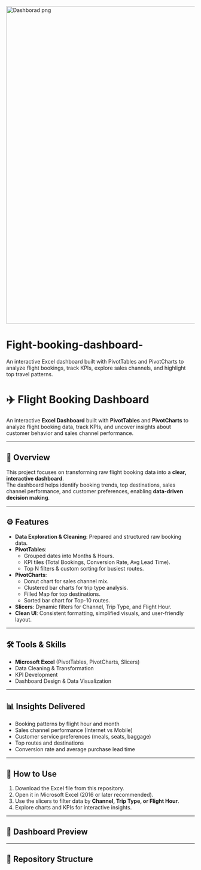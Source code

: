 <img width="1881" height="847" alt="Dashborad png" src="https://github.com/user-attachments/assets/1d28c5a9-e597-4ec3-bd95-9d39e5ca2a54" />

# Fight-booking-dashboard-
An interactive Excel dashboard built with PivotTables and PivotCharts to analyze flight bookings, track KPIs, explore sales channels, and highlight top travel patterns.
# ✈️ Flight Booking Dashboard  
An interactive **Excel Dashboard** built with **PivotTables** and **PivotCharts** to analyze flight booking data, track KPIs, and uncover insights about customer behavior and sales channel performance.  

---

## 📖 Overview  
This project focuses on transforming raw flight booking data into a **clear, interactive dashboard**.  
The dashboard helps identify booking trends, top destinations, sales channel performance, and customer preferences, enabling **data-driven decision making**.  

---

## ⚙️ Features  
- **Data Exploration & Cleaning**: Prepared and structured raw booking data.  
- **PivotTables**:  
  - Grouped dates into Months & Hours.  
  - KPI tiles (Total Bookings, Conversion Rate, Avg Lead Time).  
  - Top N filters & custom sorting for busiest routes.  
- **PivotCharts**:  
  - Donut chart for sales channel mix.  
  - Clustered bar charts for trip type analysis.  
  - Filled Map for top destinations.  
  - Sorted bar chart for Top-10 routes.  
- **Slicers**: Dynamic filters for Channel, Trip Type, and Flight Hour.  
- **Clean UI**: Consistent formatting, simplified visuals, and user-friendly layout.  

---

## 🛠️ Tools & Skills  
- **Microsoft Excel** (PivotTables, PivotCharts, Slicers)  
- Data Cleaning & Transformation  
- KPI Development  
- Dashboard Design & Data Visualization  

---

## 📊 Insights Delivered  
- Booking patterns by flight hour and month  
- Sales channel performance (Internet vs Mobile)  
- Customer service preferences (meals, seats, baggage)  
- Top routes and destinations  
- Conversion rate and average purchase lead time  

---

## 🚀 How to Use  
1. Download the Excel file from this repository.  
2. Open it in Microsoft Excel (2016 or later recommended).  
3. Use the slicers to filter data by **Channel, Trip Type, or Flight Hour**.  
4. Explore charts and KPIs for interactive insights.  

---

## 📸 Dashboard Preview  
---

## 📂 Repository Structure  
